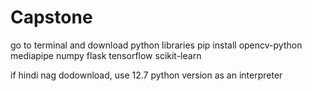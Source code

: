 # Capstone

go to terminal and download python libraries
pip install opencv-python mediapipe numpy flask tensorflow scikit-learn

if hindi nag dodownload, use 12.7 python version as an interpreter
